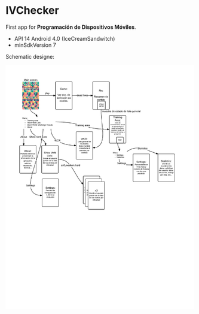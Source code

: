 # IVChecker
First app for **Programación de Dispositivos Móviles**.

* API 14 Android 4.0 (IceCreamSandwitch)
* minSdkVersion 7


Schematic designe:

![](IVChecker_designe.png)
